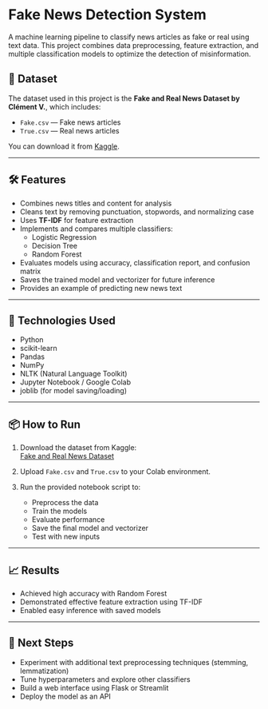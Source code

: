 # Fake News Detection System

A machine learning pipeline to classify news articles as fake or real using text data. This project combines data preprocessing, feature extraction, and multiple classification models to optimize the detection of misinformation.

## 📂 Dataset

The dataset used in this project is the **Fake and Real News Dataset by Clément V.**, which includes:

- `Fake.csv` — Fake news articles
- `True.csv` — Real news articles

You can download it from [Kaggle](https://www.kaggle.com/datasets/clmentbisaillon/fake-and-real-news-dataset).

---

## 🛠 Features

- Combines news titles and content for analysis  
- Cleans text by removing punctuation, stopwords, and normalizing case  
- Uses **TF-IDF** for feature extraction  
- Implements and compares multiple classifiers:
  - Logistic Regression
  - Decision Tree
  - Random Forest  
- Evaluates models using accuracy, classification report, and confusion matrix  
- Saves the trained model and vectorizer for future inference  
- Provides an example of predicting new news text  

---

## 🚀 Technologies Used

- Python
- scikit-learn
- Pandas
- NumPy
- NLTK (Natural Language Toolkit)
- Jupyter Notebook / Google Colab
- joblib (for model saving/loading)

---

## 📦 How to Run

1. Download the dataset from Kaggle:  
   [Fake and Real News Dataset](https://www.kaggle.com/datasets/clmentbisaillon/fake-and-real-news-dataset)

2. Upload `Fake.csv` and `True.csv` to your Colab environment.

3. Run the provided notebook script to:
   - Preprocess the data
   - Train the models
   - Evaluate performance
   - Save the final model and vectorizer
   - Test with new inputs

---

## 📈 Results

- Achieved high accuracy with Random Forest  
- Demonstrated effective feature extraction using TF-IDF  
- Enabled easy inference with saved models

---

## 📌 Next Steps

- Experiment with additional text preprocessing techniques (stemming, lemmatization)  
- Tune hyperparameters and explore other classifiers  
- Build a web interface using Flask or Streamlit  
- Deploy the model as an API

